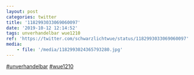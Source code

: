 ```yaml
---
layout: post
categories: twitter
title: '1182993033069060097'
date: '2019-10-12 12:14:52'
tags: unverhandelbar wue1210
ref: 'https://twitter.com/schwarzlichtwue/status/1182993033069060097'
media:
    - file: '/media/1182993024365793280.jpg'
---
```

[#unverhandelbar](/t/unverhandelbar) [#wue1210](/t/wue1210) 